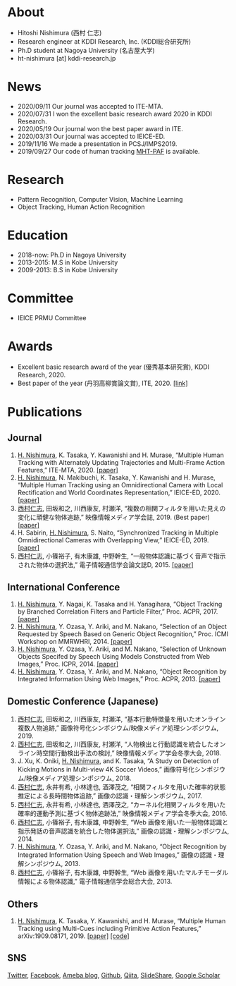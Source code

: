# About
- Hitoshi Nishimura (西村 仁志)
- Research engineer at KDDI Research, Inc. (KDDI総合研究所)
- Ph.D student at Nagoya University (名古屋大学)
- ht-nishimura [at] kddi-research.jp

# News
- 2020/09/11 Our journal was accepted to ITE-MTA.
- 2020/07/31 I won the excellent basic research award 2020 in KDDI Research.
- 2020/05/19 Our journal won the best paper award in ITE.
- 2020/03/31 Our journal was accepted to IEICE-ED.
- 2019/11/16 We made a presentation in PCSJ/IMPS2019.
- 2019/09/27 Our code of human tracking [MHT-PAF](https://github.com/hitottiez/mht-paf) is available.

# Research
- Pattern Recognition, Computer Vision, Machine Learning 
- Object Tracking, Human Action Recognition

# Education
- 2018-now: Ph.D in Nagoya University
- 2013-2015: M.S in Kobe University
- 2009-2013: B.S in Kobe University

# Committee
- IEICE PRMU Committee

# Awards
- Excellent basic research award of the year (優秀基本研究賞), KDDI Research, 2020.
- Best paper of the year (丹羽高柳賞論文賞), ITE, 2020. [[link]](https://www.ite.or.jp/content/awards/)

# Publications
## Journal
1. <u>H. Nishimura</u>, K. Tasaka, Y. Kawanishi and H. Murase,
“Multiple Human Tracking with Alternately Updating Trajectories and Multi-Frame Action Features,”
ITE-MTA, 2020. [[paper]](https://www.jstage.jst.go.jp/article/mta/8/4/8_269/_pdf/-char/en)
1. <u>H. Nishimura</u>, N. Makibuchi, K. Tasaka, Y. Kawanishi and H. Murase,
“Multiple Human Tracking using an Omnidirectional Camera with Local Rectification and World Coordinates Representation,”
IEICE-ED, 2020. [[paper]](https://www.jstage.jst.go.jp/article/transinf/E103.D/6/E103.D_2019MVP0009/_pdf/-char/ja)
1. <u>西村仁志</u>, 田坂和之, 川西康友, 村瀬洋,
“複数の相関フィルタを用いた見えの変化に頑健な物体追跡,”
映像情報メディア学会誌, 2019. (Best paper) [[paper]](https://www.jstage.jst.go.jp/article/itej/73/5/73_1004/_pdf/-char/ja)
1. H. Sabirin, <u>H. Nishimura</u>, S. Naito,
“Synchronized Tracking in Multiple Omnidirectional Cameras with Overlapping View,”
IEICE-ED, 2019. [[paper]](https://www.jstage.jst.go.jp/article/transinf/E102.D/11/E102.D_2018EDP7305/_pdf/-char/ja)
1. <u>西村仁志</u>, 小篠裕子, 有木康雄, 中野幹生,
“一般物体認識に基づく音声で指示された物体の選択法,”
電子情報通信学会論文誌D, 2015. [[paper]](https://search.ieice.org/bin/pdf_link.php?category=D&lang=J&year=2015&fname=j98-d_9_1265&abst=)

## International Conference
1. <u>H. Nishimura</u>, Y. Nagai, K. Tasaka and H. Yanagihara,
“Object Tracking by Branched Correlation Filters and Particle Filter,”
Proc. ACPR, 2017. [[paper]](https://ieeexplore.ieee.org/stamp/stamp.jsp?tp=&arnumber=8575803)
1. <u>H. Nishimura</u>, Y. Ozasa, Y. Ariki, and M. Nakano,
“Selection of an Object Requested by Speech Based on Generic Object Recognition,”
Proc. ICMI Workshop on MMRWHRI, 2014. [[paper]](http://delivery.acm.org/10.1145/2670000/2666505/p23-nishimura.pdf?ip=192.26.91.225&id=2666505&acc=ACTIVE%20SERVICE&key=2D77E7682F10D892%2E2D77E7682F10D892%2E4D4702B0C3E38B35%2E4D4702B0C3E38B35&__acm__=1568865809_46c1b464b7777d0f3f414c1f021a4251)
1. <u>H. Nishimura</u>, Y. Ozasa, Y. Ariki, and M. Nakano,
“Selection of Unknown Objects Specifed by Speech Using Models Constructed from Web Images,”
Proc. ICPR, 2014. [[paper]](https://ieeexplore.ieee.org/stamp/stamp.jsp?tp=&arnumber=6976802)
1. <u>H. Nishimura</u>, Y. Ozasa, Y. Ariki, and M. Nakano,
“Object Recognition by Integrated Information Using Web Images,”
Proc. ACPR, 2013. [[paper]](http://www.me.cs.scitec.kobe-u.ac.jp/publications/papers/2013/ACPR2013_nishimura.pdf)

## Domestic Conference (Japanese)
1. <u>西村仁志</u>, 田坂和之, 川西康友, 村瀬洋,
“基本行動特徴量を用いたオンライン複数人物追跡,”
画像符号化シンポジウム/映像メディア処理シンポジウム, 2019.
1. <u>西村仁志</u>, 田坂和之, 川西康友, 村瀬洋,
“人物検出と行動認識を統合したオンライン時空間行動検出手法の検討,”
映像情報メディア学会冬季大会, 2018.
1. J. Xu, K. Oniki, <u>H. Nishimura</u>, and K. Tasaka,
“A Study on Detection of Kicking Motions in Multi-view 4K Soccer Videos,”
画像符号化シンポジウム/映像メディア処理シンポジウム, 2018.
1. <u>西村仁志</u>, 永井有希, 小林達也, 酒澤茂之,
“相関フィルタを用いた確率的状態推定による長時間物体追跡,”
画像の認識・理解シンポジウム, 2017.
1. <u>西村仁志</u>, 永井有希, 小林達也, 酒澤茂之,
“カーネル化相関フィルタを用いた確率的運動予測に基づく物体追跡法,”
映像情報メディア学会冬季大会, 2016.
1. <u>西村仁志</u>, 小篠裕子, 有木康雄, 中野幹生,
“Web 画像を用いた一般物体認識と指示発話の音声認識を統合した物体選択法,”
画像の認識・理解シンポジウム, 2014.
1. <u>H. Nishimura</u>, Y. Ozasa, Y. Ariki, and M. Nakano,
“Object Recognition by Integrated Information Using Speech and Web Images,”
画像の認識・理解シンポジウム, 2013.
1. <u>西村仁志</u>, 小篠裕子, 有木康雄, 中野幹生,
“Web 画像を用いたマルチモーダル情報による物体認識,”
電子情報通信学会総合大会, 2013.

## Others
1. <u>H. Nishimura</u>, K. Tasaka, Y. Kawanishi, and H. Murase,
“Multiple Human Tracking using Multi-Cues including Primitive Action Features,”
arXiv:1909.08171, 2019. [[paper]](http://arxiv.org/abs/1909.08171) [[code]](https://github.com/hitottiez/mht-paf)

## SNS
[Twitter](https://twitter.com/hitottiez), 
[Facebook](https://www.facebook.com/hitoshi.nishimura.75), 
[Ameba blog](https://ameblo.jp/hitotties/), 
[Github](https://github.com/hitottiez), 
[Qiita](https://qiita.com/hitottiez), 
[SlideShare](https://www.slideshare.net/hitoshinishimura75), 
[Google Scholar](https://scholar.google.co.jp/citations?user=iIHuJfUAAAAJ&hl=ja&oi=sra)
